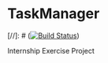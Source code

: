 # TaskManager

[//]: # ([![Build Status](https://travis-ci.org/radito3/TaskManager.svg)](https://travis-ci.org/radito3/TaskManager))

Internship Exercise Project

